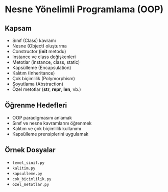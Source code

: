 # Nesne Yönelimli Programlama (OOP)

## Kapsam
- Sınıf (Class) kavramı
- Nesne (Object) oluşturma
- Constructor (__init__ metodu)
- Instance ve class değişkenleri
- Metotlar (instance, class, static)
- Kapsülleme (Encapsulation)
- Kalıtım (Inheritance)
- Çok biçimlilik (Polymorphism)
- Soyutlama (Abstraction)
- Özel metotlar (__str__, __repr__, __len__, vb.)

## Öğrenme Hedefleri
- OOP paradigmasını anlamak
- Sınıf ve nesne kavramlarını öğrenmek
- Kalıtım ve çok biçimlilik kullanımı
- Kapsülleme prensiplerini uygulamak

## Örnek Dosyalar
- `temel_sinif.py`
- `kalitim.py`
- `kapsulleme.py`
- `cok_bicimlilik.py`
- `ozel_metotlar.py`